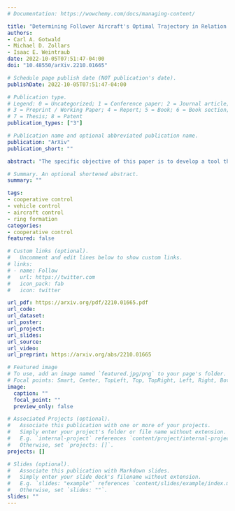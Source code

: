 ```yaml
---
# Documentation: https://wowchemy.com/docs/managing-content/

title: "Determining Follower Aircraft's Optimal Trajectory in Relation to a Dynamic Formation Ring"
authors:
- Carl A. Gotwald
- Michael D. Zollars
- Isaac E. Weintraub
date: 2022-10-05T07:51:47-04:00
doi: "10.48550/arXiv.2210.01665"

# Schedule page publish date (NOT publication's date).
publishDate: 2022-10-05T07:51:47-04:00

# Publication type.
# Legend: 0 = Uncategorized; 1 = Conference paper; 2 = Journal article;
# 3 = Preprint / Working Paper; 4 = Report; 5 = Book; 6 = Book section;
# 7 = Thesis; 8 = Patent
publication_types: ["3"]

# Publication name and optional abbreviated publication name.
publication: "ArXiv"
publication_short: ""

abstract: "The specific objective of this paper is to develop a tool that calculates the optimal trajectory of the follower aircraft as it completes a formation rejoin, and then maintains the formation position, defined as a ring of points, until a fixed final time. The tool is designed to produce optimal trajectories for a variety of initial conditions and leader trajectories. Triple integrator dynamics are used to model the follower aircraft in three dimensions. Control is applied directly to the rate of acceleration. Both the follower's and leader's velocities and accelerations are bounded, as dictated by the aircraft's performance envelope. Lastly, a path constraint is used to ensure the follower avoids the leader's jet wash region. This optimal control problem is solved through numerical analysis using the direct orthogonal collocation solver GPOPS-II. Two leader trajectories are investigated, including a descending spiral and continuous vertical loops. Additionally, a study of the effect of various initial guesses is performed. All trajectories displayed a direct capture of the formation position, however changes in solver initial conditions demonstrate various behaviors in how the follower maintains the formation position. The developed tool has proven adequate to support future research in crafting real-time controllers capable of determining near-optimal trajectories."

# Summary. An optional shortened abstract.
summary: ""

tags:
- cooperative control
- vehicle control
- aircraft control
- ring formation
categories:
- cooperative control
featured: false

# Custom links (optional).
#   Uncomment and edit lines below to show custom links.
# links:
# - name: Follow
#   url: https://twitter.com
#   icon_pack: fab
#   icon: twitter

url_pdf: https://arxiv.org/pdf/2210.01665.pdf
url_code:
url_dataset:
url_poster:
url_project:
url_slides:
url_source:
url_video:
url_preprint: https://arxiv.org/abs/2210.01665

# Featured image
# To use, add an image named `featured.jpg/png` to your page's folder. 
# Focal points: Smart, Center, TopLeft, Top, TopRight, Left, Right, BottomLeft, Bottom, BottomRight.
image:
  caption: ""
  focal_point: ""
  preview_only: false

# Associated Projects (optional).
#   Associate this publication with one or more of your projects.
#   Simply enter your project's folder or file name without extension.
#   E.g. `internal-project` references `content/project/internal-project/index.md`.
#   Otherwise, set `projects: []`.
projects: []

# Slides (optional).
#   Associate this publication with Markdown slides.
#   Simply enter your slide deck's filename without extension.
#   E.g. `slides: "example"` references `content/slides/example/index.md`.
#   Otherwise, set `slides: ""`.
slides: ""
---
```

